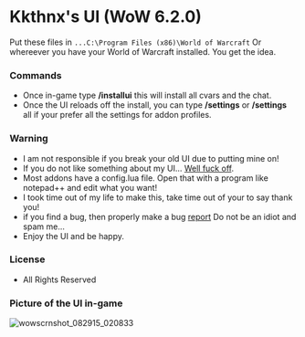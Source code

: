 # Kkthnx's UI (WoW 6.2.0)

Put these files  in `...C:\Program Files (x86)\World of Warcraft` Or whereever you have your World of Warcraft installed. You get the idea.   

### Commands   
* Once in-game type **/installui** this will install all cvars and the chat.   
* Once the UI reloads off the install, you can type **/settings** or **/settings** all if your prefer all the settings for addon profiles.   

### Warning   
* I am not responsible if you break your old UI due to putting mine on!   
* If you do not like something about my UI... [Well fuck off](http://puu.sh/1AJEA).   
* Most addons have a config.lua file. Open that with a program like notepad++ and edit what you want!   
* I took time out of my life to make this, take time out of your to say thank you!   
* if you find a bug, then properly make a bug [report](https://github.com/Kkthnx/KkthnxUI/issues/new) Do not be an idiot and spam me...   
* Enjoy the UI and be happy.     

### License 
* All Rights Reserved   

### Picture of the UI in-game   

![wowscrnshot_082915_020833](https://cloud.githubusercontent.com/assets/1692977/9566518/39e54c60-4ed6-11e5-980f-920990b90471.jpg)
